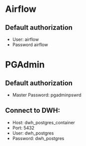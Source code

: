 # Airflow
## Default authorization
- User: airflow
- Password airflow

# PGAdmin
## Default authorization
- Master Password: pgadminpswrd
## Connect to DWH:
- Host: dwh_postgres_container
- Port: 5432
- User: dwh_postgres
- Password: dwh_postgres